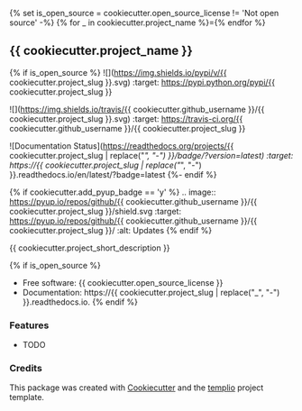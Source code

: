 {% set is_open_source = cookiecutter.open_source_license != 'Not open source' -%}
{% for _ in cookiecutter.project_name %}={% endfor %}
## {{ cookiecutter.project_name }}

{% if is_open_source %}
![](https://img.shields.io/pypi/v/{{ cookiecutter.project_slug }}.svg)
:target: https://pypi.python.org/pypi/{{ cookiecutter.project_slug }}

![](https://img.shields.io/travis/{{ cookiecutter.github_username }}/{{ cookiecutter.project_slug }}.svg)
 :target: https://travis-ci.org/{{ cookiecutter.github_username }}/{{ cookiecutter.project_slug }}

![Documentation Status](https://readthedocs.org/projects/{{ cookiecutter.project_slug | replace("_", "-") }}/badge/?version=latest)
:target: https://{{ cookiecutter.project_slug | replace("_", "-") }}.readthedocs.io/en/latest/?badge=latest
{%- endif %}

{% if cookiecutter.add_pyup_badge == 'y' %}
.. image:: https://pyup.io/repos/github/{{ cookiecutter.github_username }}/{{ cookiecutter.project_slug }}/shield.svg
     :target: https://pyup.io/repos/github/{{ cookiecutter.github_username }}/{{ cookiecutter.project_slug }}/
     :alt: Updates
{% endif %}


{{ cookiecutter.project_short_description }}

{% if is_open_source %}
* Free software: {{ cookiecutter.open_source_license }}
* Documentation: https://{{ cookiecutter.project_slug | replace("_", "-") }}.readthedocs.io.
{% endif %}

### Features

* TODO

### Credits

This package was created with [Cookiecutter](https://github.com/audreyr/cookiecutter) and the 
[templio](https://github.com/bmwant/templio) project template.
